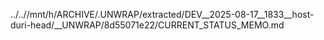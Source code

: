 ../..//mnt/h/ARCHIVE/.UNWRAP/extracted/DEV__2025-08-17__1833__host-duri-head/__UNWRAP/8d55071e22/CURRENT_STATUS_MEMO.md